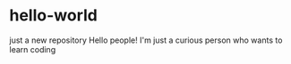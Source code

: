 # hello-world
just a new repository
Hello people!
I'm just a curious person who wants to learn coding
